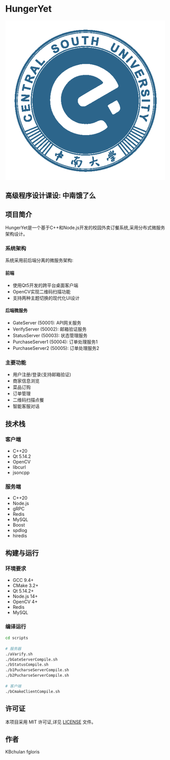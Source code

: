 # HungerYet

![esu](client/resources/icos/esu.png)

## 高级程序设计课设:  中南饿了么

## 项目简介

HungerYet是一个基于C++和Node.js开发的校园外卖订餐系统,采用分布式微服务架构设计。

### 系统架构

系统采用前后端分离的微服务架构:

#### 前端

- 使用Qt5开发的跨平台桌面客户端
- OpenCV实现二维码扫描功能
- 支持两种主题切换的现代化UI设计

#### 后端微服务

- GateServer (50001): API网关服务
- VerifyServer (50002): 邮箱验证服务
- StatusServer (50003): 状态管理服务
- PurchaseServer1 (50004): 订单处理服务1
- PurchaseServer2 (50005): 订单处理服务2

### 主要功能

- 用户注册/登录(支持邮箱验证)
- 商家信息浏览
- 菜品订购
- 订单管理
- 二维码扫描点餐
- 智能客服对话

## 技术栈

### 客户端
- C++20
- Qt 5.14.2
- OpenCV
- libcurl
- jsoncpp

### 服务端
- C++20
- Node.js
- gRPC
- Redis
- MySQL
- Boost
- spdlog
- hiredis

## 构建与运行

### 环境要求
- GCC 9.4+
- CMake 3.2+
- Qt 5.14.2+
- Node.js 14+
- OpenCV 4+
- Redis
- MySQL

### 编译运行
```bash
cd scripts

# 服务器
./aVarify.sh
./bGateServerCompile.sh
./bStatusCompile.sh
./b1PucharseServerCompile.sh
./b2PucharseServerCompile.sh

# 客户端
./bCmakeClientCompile.sh
```

## 许可证

本项目采用 MIT 许可证,详见 [LICENSE](LICENSE) 文件。

## 作者
KBchulan
fgloris